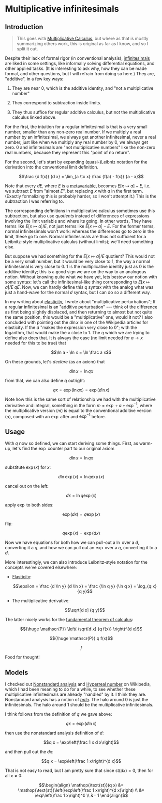 # Multiplicative infinitesimals

## Introduction

> This goes with [Multiplicative Calculus](./multiplicative-calculus.md), but where as that is mostly summarizing others work, this is original as far as I know, and so I split it out.

Despite their lack of formal rigor (in conventional analysis), [infinitesimals](https://en.wikipedia.org/wiki/Infinitesimal) are liked in some settings, like informally solving differential equations, and other applied tasks.
(It is interesting to ask why, how they can be made formal, and other questions, but I will refrain from doing so here.)
They are, "additive", in a few key ways:

1. They are near 0, which is the additive identity, and "not a multiplicative number"

2. They correspond to subtraction inside limits.

3. They thus suffice for regular additive calculus, but not the multiplicative calculus linked above.

For the first, the intuition for a regular infinitesimal is that is a very small number, smaller than any non-zero real number.
If we multiply a real number by an infinitesimal, we always get another infinitesimal, never a real number, just like when we multiply any real number by 0, we always get zero.
0 and infinitesimals are "not multiplicative numbers" like the non-zero real numbers, because they represent this "point of no return".

For the second, let's start by expanding (quasi-)Leibniz notation for the derivation into the conventional limit definition.
```math
\frac {d f(x)} {d x} = \lim_{a \to x} \frac {f(a) - f(x)} {a - x}
```
Note that every $d E$, where $E$ is a [metavariable](https://en.wikipedia.org/wiki/metavariable), becomes $E[x \mapsto a] - E$,
i.e. we subtract $E$ from "almost $E$", but replacing $x$ with $a$ in the first term.
(Exactly formalizing this is probably harder, so I won't attempt it.)
This is the subtraction I was referring to.

The corresponding definitions in multiplicative calculus sometimes use this subtraction, but also use *quotients* instead of differences of expressions involving the limit variable and where its going.
In other words, They have terms like $E[x \mapsto a] / E$, not just terms like $E[x \mapsto a] - E$.
For the former terms, normal infinitesimals won't work: whereas the differences go to zero in the limit, these go to one.
Normal infinitesimals are thus not sufficient for a Leibnitz-style multiplicative calculus (without limits); we'll need something else.

But suppose we had something for the $E[x \mapsto a] / E$ quotient?
This would not be a very small number, but it would be very close to $1$, the way a normal infinitesimal is very close to $0$.
$1$ is the multiplicative identity just as $0$ is the additive identity; this is a good sign we are on the way to an analogous notion.
Without knowing quite what we have yet, lets bestow our notion with some syntax: let's call the infinitesimal-like thing corresponding to $E[x \mapsto a] / E$ $qE$.
Now, we can hardly define this $q$ syntax with the analog what was just a hand-wave for the normal $d$ syntax, but I can do so a different way.

In my writing about [elasticity](../economics-math.md#Elasticity), I wrote about "multiplicative perturbations";
If a regular infinitesimal is an "additive perturbation" --- think of the difference as first being slightly displaced, and then returning to almost but not quite the same position, this would be a "multiplicative" one, would it not?
I also concluded with pointing out the $d\ln x$ in one of the Wikipedia articles for elasticity.
If the $d$ "makes the expression very close to 0"; with the logarithm, that would make the $x$ close to 1.
The $q$ which we are trying to define also does that.
It is always the case (no limit needed for $a \to x$ needed for this to be true) that
```math
\ln a - \ln x = \ln \frac a x
```
On these grounds, let's *declare* (as an axiom) that
```math
d \ln x = \ln q x
```
from that, we can also define $q$ outright:
```math
q x = \exp(\ln q x) = \exp(d \ln x)
```
Note how this is the same sort of relationship we had with the multiplicative derivative and integral,
something in the form $m = \exp \circ a \circ \exp^{-1}$,
where the multiplicative version ($m$) is equal to the conventional additive version ($a$), composed with an $\exp$ after and $\exp^{-1}$ before.

## Usage

With $q$ now so defined, we can start deriving some things.
First, as warm-up, let's find the $\exp$ counter part to our original axiom:
```math
d \ln x = \ln q x
```
substitute $\exp(x)$ for $x$:
```math
d \ln \exp(x) = \ln q \exp(x)
```
cancel out on the left:
```math
d x = \ln q \exp(x)
```
apply $\exp$ to both sides:
```math
\exp(d x) = q \exp(x)
```
flip:
```math
q \exp(x) = \exp(d x)
```
Now we have equations for both how we can pull-out a $\ln$ over a $d$, converting it a $q$, and how we can pull out an $\exp$ over a $q$, converting it to a $d$.

More interestingly, we can also introduce Leibnitz-style notation for the concepts we've covered elsewhere:

- [Elasticity](../economics-math.md#Elasticity):
  ```math
  \epsilon = \frac {d \ln y} {d \ln x} = \frac {\ln q y} {\ln q x} = \log_{q x} {q y}
  ```

- The multiplicative derivative:
  ```math
  \sqrt[d x] {q y}
  ```

The latter nicely works for the [fundamental theorem of calculus](https://en.wikipedia.org/wiki/Fundamental_theorem_of_calculus):

```math
{\huge \mathscr{P}} \left( \sqrt[d x] {q f(x)} \right)^{d x}
```
```math
{\huge \mathscr{P}} q f(x)
```
```math
f
```

Food for thought!

## Models

I checked out [Nonstandard analysis](https://en.wikipedia.org/wiki/Nonstandard_analysis) and [Hyperreal number](https://en.wikipedia.org/wiki/Hyperreal_number) on Wikipedia, which I had been meaning to do for a while, to see whether these multiplicative infinitesimals are already "handled" by it.
I think they are.
Nonstandard analysis has a notion of [*halo*](https://en.wikipedia.org/wiki/Monad_(nonstandard_analysis)).
The halo around $0$ is just the infinitesimals.
The halo around $1$ should be the multiplicative infinitesimals.

I think follows from the definition of $q$ we gave above:
```math
q x = \exp(d \ln x)
```
then use the nonstandard analysis definition of $d$:
```math
q x = \exp\left(\frac 1 x d x\right)
```
and then pull out the $d x$:
```math
q x = \exp\left(\frac 1 x\right)^{d x}
```
That is not easy to read, but I am pretty sure that since $\mathop{\text{st}}(d x) = 0$, then for all $x \ne 0$:
```math
\begin{align}
\mathop{\text{st}}(q x)
&= \mathop{\text{st}}\left(\exp\left(\frac 1 x\right)^{d x}\right) \\
&= \exp\left(\frac 1 x\right)^0 \\
&= 1
\end{align}
```
